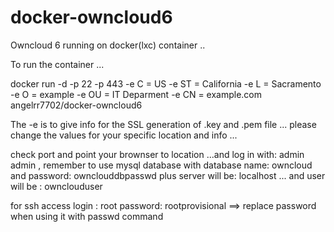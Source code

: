docker-owncloud6
================

Owncloud 6 running on docker(lxc) container ..



To run the container ...

docker run -d -p 22 -p 443 -e C = US
-e ST = California
-e L = Sacramento
-e O = example
-e OU = IT Deparment
-e CN = example.com
angelrr7702/docker-owncloud6



The -e is to give info for the SSL generation of .key and .pem file ... please change the values for your specific location and info ... 

check port and point your brownser to location ...and log in with: admin admin , remember to use mysql database with database name: owncloud and password: ownclouddbpasswd plus server will be: localhost ... and user will be : ownclouduser

for ssh access login : root password: rootprovisional ==> replace password when using it with passwd command

